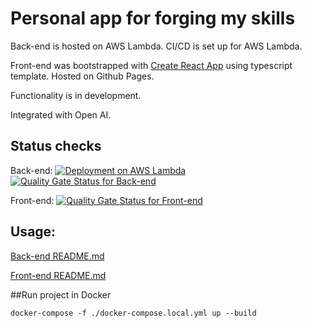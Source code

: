 # Personal app for forging my skills

Back-end is hosted on AWS Lambda. CI/CD is set up for AWS Lambda.

Front-end was bootstrapped with [Create React App](https://github.com/facebook/create-react-app) using typescript template. Hosted on Github Pages.

Functionality is in development.

Integrated with Open AI.

## Status checks

Back-end:
[![Deployment on AWS Lambda](https://github.com/ArtyProf/Arty-App/actions/workflows/backend_deployment.yml/badge.svg?branch=master)](https://github.com/ArtyProf/Arty-App/actions/workflows/backend_deployment.yml)
[![Quality Gate Status for Back-end](https://sonarcloud.io/api/project_badges/measure?project=arty-app-api&metric=alert_status)](https://sonarcloud.io/summary/overall?id=arty-app-api)

Front-end:
[![Quality Gate Status for Front-end](https://sonarcloud.io/api/project_badges/measure?project=arty-app-webapp&metric=alert_status)](https://sonarcloud.io/summary/overall?id=arty-app-webapp)
## Usage:

[Back-end README.md](https://github.com/ArtyProf/Arty-App/blob/master/api/README.md)

[Front-end README.md](https://github.com/ArtyProf/Arty-App/blob/master/webapp/README.md)

##Run project in Docker

`docker-compose -f ./docker-compose.local.yml up --build`
